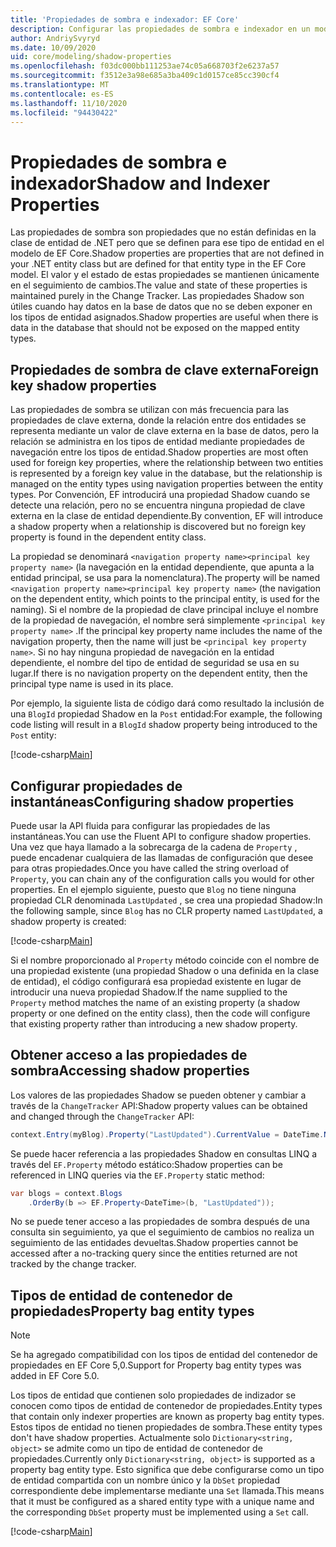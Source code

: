 ```yaml
---
title: 'Propiedades de sombra e indexador: EF Core'
description: Configurar las propiedades de sombra e indexador en un modelo de Entity Framework Core
author: AndriySvyryd
ms.date: 10/09/2020
uid: core/modeling/shadow-properties
ms.openlocfilehash: f03dc000bb111253ae74c05a668703f2e6237a57
ms.sourcegitcommit: f3512e3a98e685a3ba409c1d0157ce85cc390cf4
ms.translationtype: MT
ms.contentlocale: es-ES
ms.lasthandoff: 11/10/2020
ms.locfileid: "94430422"
---
```

# <a name="shadow-and-indexer-properties"></a><span data-ttu-id="9f5e3-103">Propiedades de sombra e indexador</span><span class="sxs-lookup"><span data-stu-id="9f5e3-103">Shadow and Indexer Properties</span></span>

<span data-ttu-id="9f5e3-104">Las propiedades de sombra son propiedades que no están definidas en la clase de entidad de .NET pero que se definen para ese tipo de entidad en el modelo de EF Core.</span><span class="sxs-lookup"><span data-stu-id="9f5e3-104">Shadow properties are properties that are not defined in your .NET entity class but are defined for that entity type in the EF Core model.</span></span> <span data-ttu-id="9f5e3-105">El valor y el estado de estas propiedades se mantienen únicamente en el seguimiento de cambios.</span><span class="sxs-lookup"><span data-stu-id="9f5e3-105">The value and state of these properties is maintained purely in the Change Tracker.</span></span> <span data-ttu-id="9f5e3-106">Las propiedades Shadow son útiles cuando hay datos en la base de datos que no se deben exponer en los tipos de entidad asignados.</span><span class="sxs-lookup"><span data-stu-id="9f5e3-106">Shadow properties are useful when there is data in the database that should not be exposed on the mapped entity types.</span></span>

## <a name="foreign-key-shadow-properties"></a><span data-ttu-id="9f5e3-107">Propiedades de sombra de clave externa</span><span class="sxs-lookup"><span data-stu-id="9f5e3-107">Foreign key shadow properties</span></span>

<span data-ttu-id="9f5e3-108">Las propiedades de sombra se utilizan con más frecuencia para las propiedades de clave externa, donde la relación entre dos entidades se representa mediante un valor de clave externa en la base de datos, pero la relación se administra en los tipos de entidad mediante propiedades de navegación entre los tipos de entidad.</span><span class="sxs-lookup"><span data-stu-id="9f5e3-108">Shadow properties are most often used for foreign key properties, where the relationship between two entities is represented by a foreign key value in the database, but the relationship is managed on the entity types using navigation properties between the entity types.</span></span> <span data-ttu-id="9f5e3-109">Por Convención, EF introducirá una propiedad Shadow cuando se detecte una relación, pero no se encuentra ninguna propiedad de clave externa en la clase de entidad dependiente.</span><span class="sxs-lookup"><span data-stu-id="9f5e3-109">By convention, EF will introduce a shadow property when a relationship is discovered but no foreign key property is found in the dependent entity class.</span></span>

<span data-ttu-id="9f5e3-110">La propiedad se denominará `<navigation property name><principal key property name>` (la navegación en la entidad dependiente, que apunta a la entidad principal, se usa para la nomenclatura).</span><span class="sxs-lookup"><span data-stu-id="9f5e3-110">The property will be named `<navigation property name><principal key property name>` (the navigation on the dependent entity, which points to the principal entity, is used for the naming).</span></span> <span data-ttu-id="9f5e3-111">Si el nombre de la propiedad de clave principal incluye el nombre de la propiedad de navegación, el nombre será simplemente `<principal key property name>` .</span><span class="sxs-lookup"><span data-stu-id="9f5e3-111">If the principal key property name includes the name of the navigation property, then the name will just be `<principal key property name>`.</span></span> <span data-ttu-id="9f5e3-112">Si no hay ninguna propiedad de navegación en la entidad dependiente, el nombre del tipo de entidad de seguridad se usa en su lugar.</span><span class="sxs-lookup"><span data-stu-id="9f5e3-112">If there is no navigation property on the dependent entity, then the principal type name is used in its place.</span></span>

<span data-ttu-id="9f5e3-113">Por ejemplo, la siguiente lista de código dará como resultado la inclusión de una `BlogId` propiedad Shadow en la `Post` entidad:</span><span class="sxs-lookup"><span data-stu-id="9f5e3-113">For example, the following code listing will result in a `BlogId` shadow property being introduced to the `Post` entity:</span></span>

[!code-csharp[Main](../../../samples/core/Modeling/Conventions/ShadowForeignKey.cs?name=Conventions&highlight=21-23)]

## <a name="configuring-shadow-properties"></a><span data-ttu-id="9f5e3-114">Configurar propiedades de instantáneas</span><span class="sxs-lookup"><span data-stu-id="9f5e3-114">Configuring shadow properties</span></span>

<span data-ttu-id="9f5e3-115">Puede usar la API fluida para configurar las propiedades de las instantáneas.</span><span class="sxs-lookup"><span data-stu-id="9f5e3-115">You can use the Fluent API to configure shadow properties.</span></span> <span data-ttu-id="9f5e3-116">Una vez que haya llamado a la sobrecarga de la cadena de `Property` , puede encadenar cualquiera de las llamadas de configuración que desee para otras propiedades.</span><span class="sxs-lookup"><span data-stu-id="9f5e3-116">Once you have called the string overload of `Property`, you can chain any of the configuration calls you would for other properties.</span></span> <span data-ttu-id="9f5e3-117">En el ejemplo siguiente, puesto que `Blog` no tiene ninguna propiedad CLR denominada `LastUpdated` , se crea una propiedad Shadow:</span><span class="sxs-lookup"><span data-stu-id="9f5e3-117">In the following sample, since `Blog` has no CLR property named `LastUpdated`, a shadow property is created:</span></span>

[!code-csharp[Main](../../../samples/core/Modeling/FluentAPI/ShadowProperty.cs?name=ShadowProperty&highlight=8)]

<span data-ttu-id="9f5e3-118">Si el nombre proporcionado al `Property` método coincide con el nombre de una propiedad existente (una propiedad Shadow o una definida en la clase de entidad), el código configurará esa propiedad existente en lugar de introducir una nueva propiedad Shadow.</span><span class="sxs-lookup"><span data-stu-id="9f5e3-118">If the name supplied to the `Property` method matches the name of an existing property (a shadow property or one defined on the entity class), then the code will configure that existing property rather than introducing a new shadow property.</span></span>

## <a name="accessing-shadow-properties"></a><span data-ttu-id="9f5e3-119">Obtener acceso a las propiedades de sombra</span><span class="sxs-lookup"><span data-stu-id="9f5e3-119">Accessing shadow properties</span></span>

<span data-ttu-id="9f5e3-120">Los valores de las propiedades Shadow se pueden obtener y cambiar a través de la `ChangeTracker` API:</span><span class="sxs-lookup"><span data-stu-id="9f5e3-120">Shadow property values can be obtained and changed through the `ChangeTracker` API:</span></span>

```csharp
context.Entry(myBlog).Property("LastUpdated").CurrentValue = DateTime.Now;
```

<span data-ttu-id="9f5e3-121">Se puede hacer referencia a las propiedades Shadow en consultas LINQ a través del `EF.Property` método estático:</span><span class="sxs-lookup"><span data-stu-id="9f5e3-121">Shadow properties can be referenced in LINQ queries via the `EF.Property` static method:</span></span>

```csharp
var blogs = context.Blogs
    .OrderBy(b => EF.Property<DateTime>(b, "LastUpdated"));
```

<span data-ttu-id="9f5e3-122">No se puede tener acceso a las propiedades de sombra después de una consulta sin seguimiento, ya que el seguimiento de cambios no realiza un seguimiento de las entidades devueltas.</span><span class="sxs-lookup"><span data-stu-id="9f5e3-122">Shadow properties cannot be accessed after a no-tracking query since the entities returned are not tracked by the change tracker.</span></span>

## <a name="property-bag-entity-types"></a><span data-ttu-id="9f5e3-123">Tipos de entidad de contenedor de propiedades</span><span class="sxs-lookup"><span data-stu-id="9f5e3-123">Property bag entity types</span></span>

> [!NOTE]
> <span data-ttu-id="9f5e3-124">Se ha agregado compatibilidad con los tipos de entidad del contenedor de propiedades en EF Core 5,0.</span><span class="sxs-lookup"><span data-stu-id="9f5e3-124">Support for Property bag entity types was added in EF Core 5.0.</span></span>

<span data-ttu-id="9f5e3-125">Los tipos de entidad que contienen solo propiedades de indizador se conocen como tipos de entidad de contenedor de propiedades.</span><span class="sxs-lookup"><span data-stu-id="9f5e3-125">Entity types that contain only indexer properties are known as property bag entity types.</span></span> <span data-ttu-id="9f5e3-126">Estos tipos de entidad no tienen propiedades de sombra.</span><span class="sxs-lookup"><span data-stu-id="9f5e3-126">These entity types don't have shadow properties.</span></span> <span data-ttu-id="9f5e3-127">Actualmente solo `Dictionary<string, object>` se admite como un tipo de entidad de contenedor de propiedades.</span><span class="sxs-lookup"><span data-stu-id="9f5e3-127">Currently only `Dictionary<string, object>` is supported as a property bag entity type.</span></span> <span data-ttu-id="9f5e3-128">Esto significa que debe configurarse como un tipo de entidad compartida con un nombre único y la `DbSet` propiedad correspondiente debe implementarse mediante una `Set` llamada.</span><span class="sxs-lookup"><span data-stu-id="9f5e3-128">This means that it must be configured as a shared entity type with a unique name and the corresponding `DbSet` property must be implemented using a `Set` call.</span></span>

[!code-csharp[Main](../../../samples/core/Modeling/FluentAPI/SharedType.cs?name=SharedType&highlight=3,7)]
